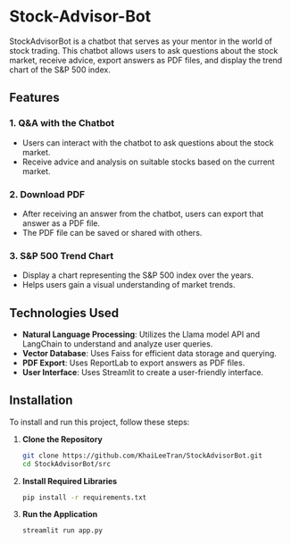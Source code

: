 # Stock-Advisor-Bot

StockAdvisorBot is a chatbot that serves as your mentor in the world of stock trading. This chatbot allows users to ask questions about the stock market, receive advice, export answers as PDF files, and display the trend chart of the S&P 500 index.

## Features

### 1. Q&A with the Chatbot
- Users can interact with the chatbot to ask questions about the stock market.
- Receive advice and analysis on suitable stocks based on the current market.

### 2. Download PDF
- After receiving an answer from the chatbot, users can export that answer as a PDF file.
- The PDF file can be saved or shared with others.

### 3. S&P 500 Trend Chart
- Display a chart representing the S&P 500 index over the years.
- Helps users gain a visual understanding of market trends.

## Technologies Used
- **Natural Language Processing**: Utilizes the Llama model API and LangChain to understand and analyze user queries.
- **Vector Database**: Uses Faiss for efficient data storage and querying.
- **PDF Export**: Uses ReportLab to export answers as PDF files.
- **User Interface**: Uses Streamlit to create a user-friendly interface.

## Installation
To install and run this project, follow these steps:

1. **Clone the Repository**
   ```bash
   git clone https://github.com/KhaiLeeTran/StockAdvisorBot.git
   cd StockAdvisorBot/src

2. **Install Required Libraries**
   ```bash
   pip install -r requirements.txt
3. **Run the Application**
    ```bash
    streamlit run app.py
